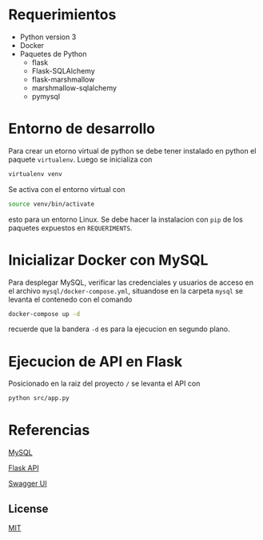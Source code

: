 # Requerimientos
 - Python version 3
 - Docker
 - Paquetes de Python
    - flask
    - Flask-SQLAlchemy
    - flask-marshmallow
    - marshmallow-sqlalchemy
    - pymysql

# Entorno de desarrollo
Para crear un etorno virtual de python se debe tener instalado en python el paquete ```virtualenv```.
Luego se inicializa con 

```bash
virtualenv venv
```
Se activa con el entorno virtual con

```bash
source venv/bin/activate
```

esto para un entorno Linux. Se debe hacer la instalacion con ``pip`` de los paquetes expuestos en ``REQUERIMENTS``.

# Inicializar Docker con MySQL
Para desplegar MySQL, verificar las credenciales y usuarios de acceso en el archivo ``mysql/docker-compose.yml``, situandose en la carpeta ``mysql`` se levanta el contenedo con el comando 

```bash
docker-compose up -d
```

recuerde que la bandera ``-d`` es para la ejecucion en segundo plano.

# Ejecucion de API en Flask
Posicionado en la raiz del proyecto ```/``` se levanta el API con 

```bash
python src/app.py
```

# Referencias
[MySQL](https://github.com/tutorialesvip/Docker-Compose-MySQL)

[Flask API](https://www.youtube.com/watch?v=MvVqjQqSdM4)

[Swagger UI]()

## License
[MIT](https://choosealicense.com/licenses/mit/)
